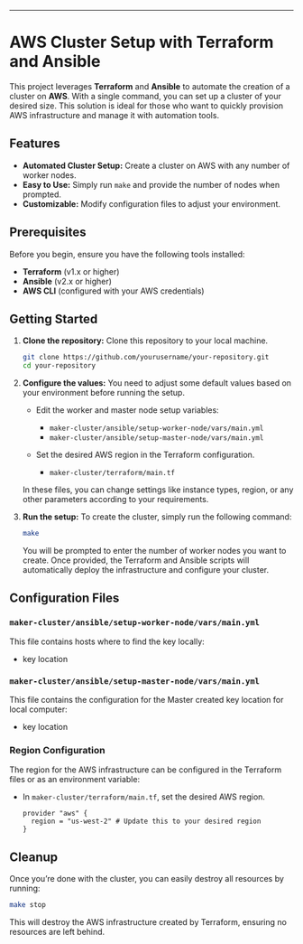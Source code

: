 ---

# AWS Cluster Setup with Terraform and Ansible

This project leverages **Terraform** and **Ansible** to automate the creation of a cluster on **AWS**. With a single command, you can set up a cluster of your desired size. This solution is ideal for those who want to quickly provision AWS infrastructure and manage it with automation tools.

## Features
- **Automated Cluster Setup:** Create a cluster on AWS with any number of worker nodes.
- **Easy to Use:** Simply run `make` and provide the number of nodes when prompted.
- **Customizable:** Modify configuration files to adjust your environment.

## Prerequisites
Before you begin, ensure you have the following tools installed:
- **Terraform** (v1.x or higher)
- **Ansible** (v2.x or higher)
- **AWS CLI** (configured with your AWS credentials)

## Getting Started

1. **Clone the repository:**
   Clone this repository to your local machine.
   
   ```bash
   git clone https://github.com/yourusername/your-repository.git
   cd your-repository
   ```

2. **Configure the values:**
   You need to adjust some default values based on your environment before running the setup. 
   
   - Edit the worker and master node setup variables:
     - `maker-cluster/ansible/setup-worker-node/vars/main.yml`
     - `maker-cluster/ansible/setup-master-node/vars/main.yml`

   - Set the desired AWS region in the Terraform configuration.

     - `maker-cluster/terraform/main.tf`

   In these files, you can change settings like instance types, region, or any other parameters according to your requirements.

3. **Run the setup:**
   To create the cluster, simply run the following command:

   ```bash
   make
   ```

   You will be prompted to enter the number of worker nodes you want to create. Once provided, the Terraform and Ansible scripts will automatically deploy the infrastructure and configure your cluster.

## Configuration Files

### `maker-cluster/ansible/setup-worker-node/vars/main.yml`

This file contains hosts where to find the key locally:
- key location

### `maker-cluster/ansible/setup-master-node/vars/main.yml`

This file contains the configuration for the Master created key location for local computer:
- key location

### Region Configuration

The region for the AWS infrastructure can be configured in the Terraform files or as an environment variable:
- In `maker-cluster/terraform/main.tf`, set the desired AWS region.

   ```hcl
   provider "aws" {
     region = "us-west-2" # Update this to your desired region
   }
   ```


## Cleanup

Once you’re done with the cluster, you can easily destroy all resources by running:

```bash
make stop
```

This will destroy the AWS infrastructure created by Terraform, ensuring no resources are left behind.

